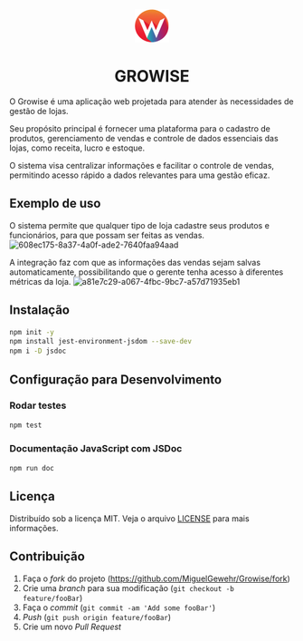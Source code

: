 <div align="center">
  <img title="logo" src="frontend/assets/img/logo-sm.png"/>
  <h1 align="center">GROWISE</h1>
</div>

O Growise é uma aplicação web projetada para atender às necessidades de gestão de lojas. 

Seu propósito principal é fornecer uma plataforma para o cadastro de produtos, gerenciamento de vendas e controle de dados essenciais das lojas, como receita, lucro e estoque. 

O sistema visa centralizar informações e facilitar o controle de vendas, permitindo acesso rápido a dados relevantes para uma gestão eficaz.

## Exemplo de uso

O sistema permite que qualquer tipo de loja cadastre seus produtos e funcionários, para que possam ser feitas as vendas.
![608ec175-8a37-4a0f-ade2-7640faa94aad](https://github.com/user-attachments/assets/da02d8f0-fd71-4927-941a-e05161531354)

A integração faz com que as informações das vendas sejam salvas automaticamente, possibilitando que o gerente tenha acesso à diferentes métricas da loja.
![a81e7c29-a067-4fbc-9bc7-a57d71935eb1](https://github.com/user-attachments/assets/cbce0436-4d09-49b4-87b5-dd29c3843fa5)

## Instalação

```sh
npm init -y
npm install jest-environment-jsdom --save-dev
npm i -D jsdoc
```

## Configuração para Desenvolvimento

### Rodar testes
```sh
npm test
```

### Documentação JavaScript com JSDoc
```sh
npm run doc
```

## Licença

Distribuído sob a licença MIT. Veja o arquivo [LICENSE][license] para mais informações.

## Contribuição

1. Faça o _fork_ do projeto (<https://github.com/MiguelGewehr/Growise/fork>)
2. Crie uma _branch_ para sua modificação (`git checkout -b feature/fooBar`)
3. Faça o _commit_ (`git commit -am 'Add some fooBar'`)
4. _Push_ (`git push origin feature/fooBar`)
5. Crie um novo _Pull Request_

[wiki]: https://github.com/MiguelGewehr/Growise/wiki
[license]: https://github.com/MiguelGewehr/Growise/blob/main/LICENSE
